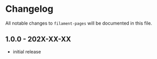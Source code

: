 # Changelog

All notable changes to `filament-pages` will be documented in this file.

## 1.0.0 - 202X-XX-XX

- initial release
